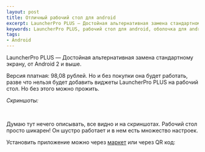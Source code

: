 ```yaml
---
layout: post
title: Отличный рабочий стол для android
excerpt: LauncherPro PLUS — Достойная альтернативная замена стандартному экрану, от Android 2 и выше.
keywords: LauncherPro PLUS, рабочий стол для android, оболочка для android
tags:
- Android
---
```


LauncherPro PLUS — Достойная альтернативная замена стандартному экрану, от Android 2 и выше.

Версия платная: 98,08 рублей. Но и без покупки она будет работать, разве что нельзя будет добавить виджеты LauncherPro PLUS на рабочий стол. Но без этого можно прожить.

*Скриншоты:*

<figure class="folium normal">
<img src="{{ site.url}}/upload/article/2011/06/21/screen_00.jpg" alt="" />
<img src="{{ site.url}}/upload/article/2011/06/21/screen_01.jpg" alt="" />
<img src="{{ site.url}}/upload/article/2011/06/21/screen_02.jpg" alt="" />
<img src="{{ site.url}}/upload/article/2011/06/21/screen_03.jpg" alt="" />
<img src="{{ site.url}}/upload/article/2011/06/21/screen_04.jpg" alt="" />
<img src="{{ site.url}}/upload/article/2011/06/21/screen_05.jpg" alt="" />
</figure>

Думаю тут нечего описывать, все видно и на скриншотах. Рабочий стол просто шикарен! Он шустро работает и в нем есть множество настроек.

Установить приложение можно через <a href="http://goo.gl/BmxzeD">маркет</a> или через QR код:

<img title="QR код" src="{{ site.url}}/upload/article/2011/06/21/qr-code.gif" alt="" class="original" />